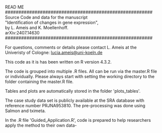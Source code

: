 READ ME
#######################################################
   Source Code and data for the manuscript           
   "Identification of changes in gene expression",   
   by L. Ameis and K. Moellenhoff.                   
   arXiv:2407.14630                                  
#######################################################

For questions, comments or details please contact L. Ameis at the Univeristy of Cologne: 
lucia.ameis@uni-koeln.de

This code as it is has been written on R version 4.3.2.

The code is grouped into multiple .R files. All can be run via the master.R file or individually. 
Please always start with setting the working directory to the folder containing the master.R file.

Tables and plots are automatically stored in the folder 'plots_tables'.

The case study data set is publicly available at the SRA database with reference number PRJNA953810. 
The pre-processing was done using Salmon and tximeta.

In the .R file 'Guided_Application.R', code is prepared to help researchers apply the method to their
own data-
